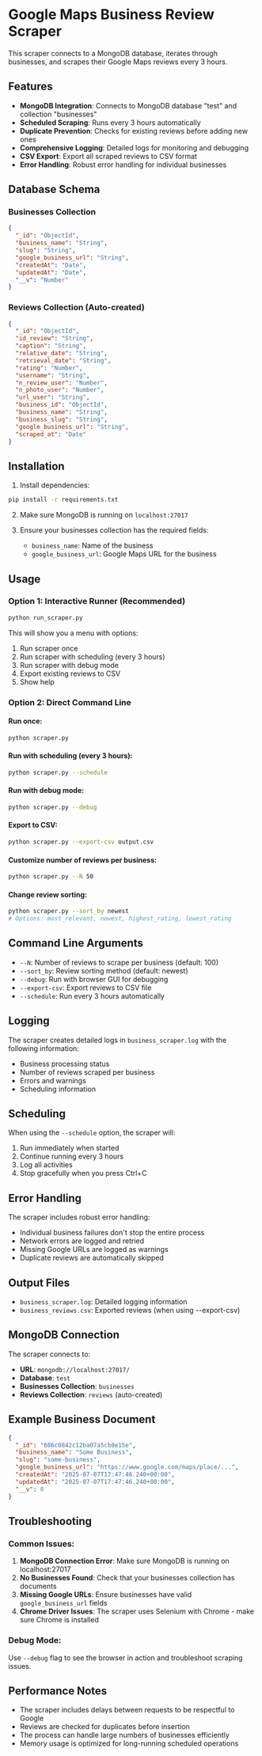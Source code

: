 # Google Maps Business Review Scraper

This scraper connects to a MongoDB database, iterates through businesses, and scrapes their Google Maps reviews every 3 hours.

## Features

- **MongoDB Integration**: Connects to MongoDB database "test" and collection "businesses"
- **Scheduled Scraping**: Runs every 3 hours automatically
- **Duplicate Prevention**: Checks for existing reviews before adding new ones
- **Comprehensive Logging**: Detailed logs for monitoring and debugging
- **CSV Export**: Export all scraped reviews to CSV format
- **Error Handling**: Robust error handling for individual businesses

## Database Schema

### Businesses Collection
```json
{
  "_id": "ObjectId",
  "business_name": "String",
  "slug": "String", 
  "google_business_url": "String",
  "createdAt": "Date",
  "updatedAt": "Date",
  "__v": "Number"
}
```

### Reviews Collection (Auto-created)
```json
{
  "_id": "ObjectId",
  "id_review": "String",
  "caption": "String",
  "relative_date": "String",
  "retrieval_date": "String",
  "rating": "Number",
  "username": "String",
  "n_review_user": "Number",
  "n_photo_user": "Number",
  "url_user": "String",
  "business_id": "ObjectId",
  "business_name": "String",
  "business_slug": "String",
  "google_business_url": "String",
  "scraped_at": "Date"
}
```

## Installation

1. Install dependencies:
```bash
pip install -r requirements.txt
```

2. Make sure MongoDB is running on `localhost:27017`

3. Ensure your businesses collection has the required fields:
   - `business_name`: Name of the business
   - `google_business_url`: Google Maps URL for the business

## Usage

### Option 1: Interactive Runner (Recommended)
```bash
python run_scraper.py
```

This will show you a menu with options:
1. Run scraper once
2. Run scraper with scheduling (every 3 hours)
3. Run scraper with debug mode
4. Export existing reviews to CSV
5. Show help

### Option 2: Direct Command Line

#### Run once:
```bash
python scraper.py
```

#### Run with scheduling (every 3 hours):
```bash
python scraper.py --schedule
```

#### Run with debug mode:
```bash
python scraper.py --debug
```

#### Export to CSV:
```bash
python scraper.py --export-csv output.csv
```

#### Customize number of reviews per business:
```bash
python scraper.py --N 50
```

#### Change review sorting:
```bash
python scraper.py --sort_by newest
# Options: most_relevant, newest, highest_rating, lowest_rating
```

## Command Line Arguments

- `--N`: Number of reviews to scrape per business (default: 100)
- `--sort_by`: Review sorting method (default: newest)
- `--debug`: Run with browser GUI for debugging
- `--export-csv`: Export reviews to CSV file
- `--schedule`: Run every 3 hours automatically

## Logging

The scraper creates detailed logs in `business_scraper.log` with the following information:
- Business processing status
- Number of reviews scraped per business
- Errors and warnings
- Scheduling information

## Scheduling

When using the `--schedule` option, the scraper will:
1. Run immediately when started
2. Continue running every 3 hours
3. Log all activities
4. Stop gracefully when you press Ctrl+C

## Error Handling

The scraper includes robust error handling:
- Individual business failures don't stop the entire process
- Network errors are logged and retried
- Missing Google URLs are logged as warnings
- Duplicate reviews are automatically skipped

## Output Files

- `business_scraper.log`: Detailed logging information
- `business_reviews.csv`: Exported reviews (when using --export-csv)

## MongoDB Connection

The scraper connects to:
- **URL**: `mongodb://localhost:27017/`
- **Database**: `test`
- **Businesses Collection**: `businesses`
- **Reviews Collection**: `reviews` (auto-created)

## Example Business Document

```json
{
  "_id": "686c0842c12ba07a5cb0e15e",
  "business_name": "Some Business",
  "slug": "some-business",
  "google_business_url": "https://www.google.com/maps/place/...",
  "createdAt": "2025-07-07T17:47:46.240+00:00",
  "updatedAt": "2025-07-07T17:47:46.240+00:00",
  "__v": 0
}
```

## Troubleshooting

### Common Issues:

1. **MongoDB Connection Error**: Make sure MongoDB is running on localhost:27017
2. **No Businesses Found**: Check that your businesses collection has documents
3. **Missing Google URLs**: Ensure businesses have valid `google_business_url` fields
4. **Chrome Driver Issues**: The scraper uses Selenium with Chrome - make sure Chrome is installed

### Debug Mode:
Use `--debug` flag to see the browser in action and troubleshoot scraping issues.

## Performance Notes

- The scraper includes delays between requests to be respectful to Google
- Reviews are checked for duplicates before insertion
- The process can handle large numbers of businesses efficiently
- Memory usage is optimized for long-running scheduled operations 
